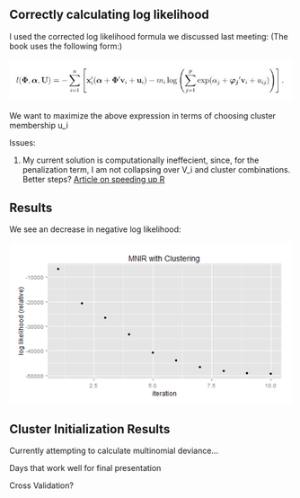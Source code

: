 
Correctly calculating log likelihood
----------

I used the corrected log likelihood formula we discussed last meeting:
(The book uses the following form:)

![log likelihood](./loglik.JPG)

We want to maximize the above expression in terms of choosing cluster membership u_i

Issues: 

1. My current solution is computationally ineffecient, since, for the penalization term, I am not collapsing over V_i and cluster combinations. Better steps?
[Article on speeding up R](http://stackoverflow.com/questions/2908822/speed-up-the-loop-operation-in-r)

Results
---------
We see an decrease in negative log likelihood:

![Likelihood Iteration](./algorithm.png)



Cluster Initialization Results
------------

Currently attempting to calculate multinomial deviance...


Days that work well for final presentation

Cross Validation?





